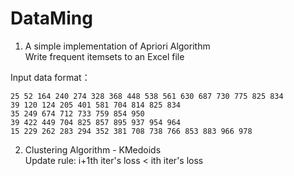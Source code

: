 # DataMing
1. A simple implementation of Apriori Algorithm  
Write frequent itemsets to an Excel file

Input data format：
```
25 52 164 240 274 328 368 448 538 561 630 687 730 775 825 834 
39 120 124 205 401 581 704 814 825 834 
35 249 674 712 733 759 854 950 
39 422 449 704 825 857 895 937 954 964 
15 229 262 283 294 352 381 708 738 766 853 883 966 978 
```
2. Clustering Algorithm - KMedoids  
Update rule: i+1th iter's loss < ith iter's loss
